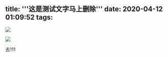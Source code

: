 title: '''这是测试文字马上删除'''
date: 2020-04-12 01:09:52
tags:
---

![](/pasted-0.png)


![](/pasted-1.png)

去111